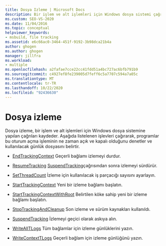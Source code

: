 ```yaml
---
title: Dosya Izleme | Microsoft Docs
description: Bir işlem ve alt işlemleri için Windows dosya sistemi çağrılarını günlüğe kaydetmek için MSBuild dosya izleme işlevlerini kullanın.
ms.custom: SEO-VS-2020
ms.date: 11/04/2016
ms.topic: conceptual
helpviewer_keywords:
- msbuild, file tracking
ms.assetid: e6c66ac0-3464-451f-9192-3b98dca21b4a
author: ghogen
ms.author: ghogen
manager: jillfra
ms.workload:
- multiple
ms.openlocfilehash: a2fafae7cce22cc41fdd51a4bc727ac6bfb791b9
ms.sourcegitcommit: c4927ef8fe239005d7feff6c5a7707c594a7a05c
ms.translationtype: MT
ms.contentlocale: tr-TR
ms.lasthandoff: 10/22/2020
ms.locfileid: "92436630"
---
```

# <a name="file-tracking"></a>Dosya izleme

Dosya izleme, bir işlem ve alt işlemleri için Windows dosya sistemine yapılan çağrıları kaydeder. Aşağıda listelenen işlevleri çağırarak, programlar bu oturum açma işleminin ne zaman açık ve kapalı olduğunu denetler ve kullanılacak günlük dosyasını belirtir.

- [EndTrackingContext](../msbuild/endtrackingcontext.md) Geçerli bağlamı izlemeyi durdur.

- [ResumeTracking](../msbuild/resumetracking.md) [SuspendTracking](../msbuild/suspendtracking.md)çağrısından sonra izlemeyi sürdürür.

- [SetThreadCount](../msbuild/setthreadcount.md) İzleme için kullanılacak iş parçacığı sayısını ayarlayın.

- [StartTrackingContext](../msbuild/starttrackingcontext.md) Yeni bir izleme bağlamı başlatın.

- [StartTrackingContextWithRoot](../msbuild/starttrackingcontextwithroot.md) Belirtilen köke sahip yeni bir izleme bağlamı başlatın.

- [StopTrackingAndCleanup](../msbuild/stoptrackingandcleanup.md) Son izleme ve sürüm kaynakları kullanıldı.

- [SuspendTracking](../msbuild/suspendtracking.md) İzlemeyi geçici olarak askıya alın.

- [WriteAllTLogs](../msbuild/writealltlogs.md) Tüm bağlamlar için izleme günlüklerini yazın.

- [WriteContextTLogs](../msbuild/writecontexttlogs.md) Geçerli bağlam için izleme günlüğünü yazın.
